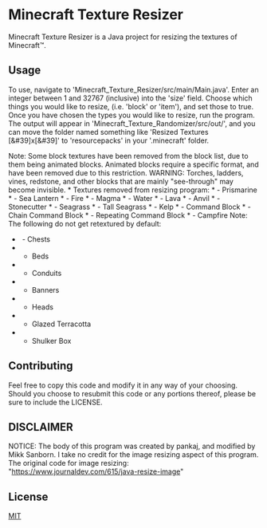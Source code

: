 # Minecraft Texture Resizer

Minecraft Texture Resizer is a Java project for resizing the textures of Minecraft™.

## Usage

To use, navigate to 'Minecraft_Texture_Resizer/src/main/Main.java'. Enter an integer between 1 and 32767 (inclusive) into the 'size' field. Choose which things you would like to resize, (i.e. 'block' or 'item'), and set those to true. Once you have chosen the types you would like to resize, run the program. The output will appear in 'Minecraft_Texture_Randomizer/src/out/', and you can move the folder named something like 'Resized Textures [&#39]x[&#39]' to 'resourcepacks' in your '.minecraft' folder.

Note: Some block textures have been removed from the block list, due to them being animated blocks. Animated blocks require a specific format, and have been removed due to this restriction. WARNING: Torches, ladders, vines, redstone, and other blocks that are mainly "see-through" may become invisible.
	 *  Textures removed from resizing program:
	 *  - Prismarine
	 *  - Sea Lantern
	 *  - Fire
	 *  - Magma
	 *  - Water
	 *  - Lava
	 *  - Anvil
	 *  - Stonecutter
	 *  - Seagrass
	 *  - Tall Seagrass
	 *  - Kelp
	 *  - Command Block
	 *  - Chain Command Block
	 *  - Repeating Command Block
	 *  - Campfire
Note: The following do not get retextured by default:
*  - Chests
* - Beds
* - Conduits
* - Banners
* - Heads
* - Glazed Terracotta
* - Shulker Box

## Contributing
Feel free to copy this code and modify it in any way of your choosing. Should you choose to resubmit this code or any portions thereof, please be sure to include the LICENSE.

## DISCLAIMER
NOTICE: The body of this program was created by pankaj, and modified by Mikk Sanborn. I take no credit for the image resizing aspect of this program.
The original code for image resizing: "https://www.journaldev.com/615/java-resize-image"

## License
[MIT](https://choosealicense.com/licenses/mit/)